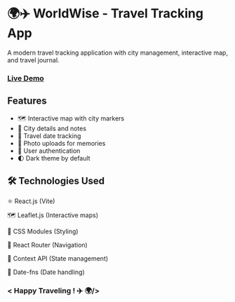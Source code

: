 # 🌍✈️ WorldWise - Travel Tracking App

A modern travel tracking application with city management, interactive map, and travel journal.

### [Live Demo](https://city-marker.onrender.com/)

## Features

- 🗺️ Interactive map with city markers
- 🌆 City details and notes
- 📅 Travel date tracking
- 📸 Photo uploads for memories
- 🔐 User authentication
- 🌓 Dark theme by default

## 🛠️ Technologies Used

⚛️ React.js (Vite)

🗺️ Leaflet.js (Interactive maps)

🎨 CSS Modules (Styling)

🔄 React Router (Navigation)

📡 Context API (State management)

📅 Date-fns (Date handling)

### < Happy Traveling ! ✈️ 🌍/>
